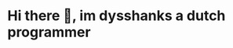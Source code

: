 # Hi there 👋, im dysshanks a dutch programmer
<!--
**dysshanks/dysshanks** is a ✨ _special_ ✨ repository because its `README.md` (this file) appears on your GitHub profile.
--!>
